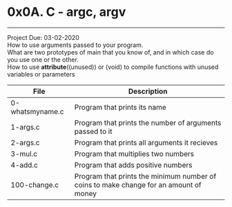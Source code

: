 # 0x0A. C - argc, argv
---
Project Due: 03-02-2020  
How to use arguments passed to your program.  
What are two prototypes of main that you know of, and in which case do you use one or the other.  
How to use __attribute__((unused)) or (void) to compile functions with unused variables or parameters  

| File | Description |
| --- | --- |
| 0-whatsmyname.c | Program that prints its name |
| 1-args.c | Program that prints the number of arguments passed to it |
| 2-args.c | Program that prints all arguments it recieves |
| 3-mul.c | Program that multiplies two numbers |
| 4-add.c | Program that adds positive numbers |
| 100-change.c | Program that prints the minimum number of coins to make change for an amount of money |

